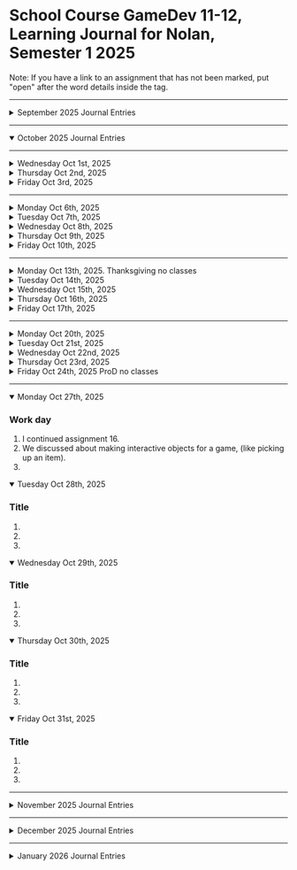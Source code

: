 # School Course GameDev 11-12, Learning Journal for Nolan, Semester 1 2025


Note: If you have a link to an assignment that has not been marked, put "open" after the word details inside the tag.

---

<details ><summary>September 2025 Journal Entries</summary>

---


---      

<details ><summary>Monday Sept 8th, 2025</summary>

### The first day
1. We were learning each others names.
1. We activated our github pages.
1. We discussed if-statements.
1. We began learning about VIDEO-FLAC.

</details>

<details ><summary>Tuesday Sept 9th, 2025</summary>

### Honestly, I cant remember what happened here.

</details>

<details ><summary>Wed Sept 10th, 2025</summary>

### Title
1.
1.
1.

</details>

<details ><summary>Thursday Sept 11th, 2025</summary>

### Title
1.
1.
1.

</details>

<details ><summary>Friday Sept 12th, 2025</summary>

### Title
1.
1.
1.

</details>

---     

<details ><summary>Monday Sept 15th, 2025</summary>

### Work day
1. We just worked on our assignments.
1. VIDEO-FLAC test tomorrow.
1.

</details>

<details ><summary>Tuesday Sept 16th, 2025</summary>

### There is a VIDEO-FLAC test today.
1. I have already got the basics of videoflac, so this test shouldn't be too difficult.
1.
1.

</details>

<details ><summary>Wed Sept 17th, 2025</summary>

### Tables and Lists
1. We started assignment 3 on tables and lists.
1. We also started assignment 4 on vibecoding and cleaning.
1.

</details>

<details ><summary>Thursday Sept 18th, 2025</summary>

### Forms
1. We started Assignment 5 on Forms.
1. We had a "test" on everybody's names.
1. It wasn't really a test at all, it was just a second name assignment.

</details>

<details ><summary>Friday Sept 19th, 2025 School Goals ProD  No Classes</summary>

</details>

---   

<details ><summary>Monday Sept 22nd, 2025</summary>

### Work day
1. I learned how to add images to tables with links, thus finishing assignment 3 on lists and tables.
1. I put assignment 4 on VibeCodeCleaing up for mark, as well as assignment 3.
1. I progressed on assignent 5 on forms. It is nearly finished now.

</details>

<details ><summary>Tuesday Sept 23rd, 2025</summary>

### CSS Assignment
1. We started assignment 6 on CSS styling.
1. I learned about styling CSS borders and text.
1.

</details>

<details ><summary>Wed Sept 24th, 2025</summary>

### Work day
1. Simply just worked on assignment 6.
1.
1.

</details>

<details ><summary>Thursday Sept 25th, 2025</summary>

### easyEDA
1. We made our first project on easyEDA.com.
1. I have absolutely no idea what is happening.
1.

</details>

<details ><summary>Friday Sept 26th, 2025</summary>

### InputOutput assignment
1. We started assignment 8 on input/output.
1. This assignment means much to me because we dont have starting code to work off of.
1. We are to write our code from the ground up this time.

</details>

---      

<details ><summary>Monday Sept 29th, 2025</summary>

### Variables Assignment
1. We started assignment 9 on variables.
1.
1.

</details>



<details ><summary>Tuesday Sept 30th, 2025. Truth and Reconciliation no classes</summary>


</details>

</details>  <!-- END of September -->

---

<details open><summary>October 2025 Journal Entries</summary>

---

<details ><summary>Wednesday Oct 1st, 2025</summary>

### Work day

</details>

<details ><summary>Thursday Oct 2nd, 2025</summary>

### VideoFlac test
1. We did our Hard VideoFlac full test.
1. We started assignment 10 on for loops.
1.

</details>

<details ><summary>Friday Oct 3rd, 2025</summary>

### Work day

</details>

---    

<details ><summary>Monday Oct 6th, 2025</summary>

### Assignment 11
1. We started assignment 11 on arrays with for loops.
1.
1.

</details>

<details ><summary>Tuesday Oct 7th, 2025</summary>

### Work day
1. I finished assignment 11
1. I began working on my first X assignment, which is a simple Rock Paper Scissors game!
1.

</details>

<details ><summary>Wednesday Oct 8th, 2025</summary>

### Work day
1. I finished my first X assignment, you can find it [here](https://nolan-b-mss.github.io/game-dev-nolan-2025/public/x-x-rock-paper-scissors-nolan.html).
1.
1.

</details>

<details ><summary>Thursday Oct 9th, 2025</summary>

### Assignment 12
1. We started assignment 12 on events.
1.
1.

</details>

<details ><summary>Friday Oct 10th, 2025</summary>

### Work day
1. I finished assignment 12.
1. I started another X assigment.
1.

</details>

---    

<details ><summary>Monday Oct 13th, 2025. Thanksgiving no classes</summary>


</details>

<details ><summary>Tuesday Oct 14th, 2025</summary>

### Assignment 13
1. We did assigment 13 on extending classes.
1.
1.

</details>

<details ><summary>Wednesday Oct 15th, 2025</summary>

### Edge Impulse
1. We started assignment 14 on Edge Impulse
1.
1.

</details>

<details ><summary>Thursday Oct 16th, 2025</summary>

### Work day
1. We continued assignment 14 on Edge Impulse
1.
1.

</details>

<details ><summary>Friday Oct 17th, 2025</summary>

### Work day
1. We continued assigment 14 on Edge Impulse
1.
1.

</details>

---     

<details ><summary>Monday Oct 20th, 2025</summary>

### Work day
1. We continued assignment 14 on Edge Impulse
1.
1.

</details>

<details ><summary>Tuesday Oct 21st, 2025</summary>

### Assignemnt 15/16 (?)
1. We started assignment 16 on moving objects
1. I dont know about assignment 15.
1.

</details>

<details ><summary>Wednesday Oct 22nd, 2025</summary>

### Work day
1. I continued assignment 16.
1.
1.

</details>

<details ><summary>Thursday Oct 23rd, 2025</summary>

### Work day
1. I continued assignment 16.
1.
1.

</details>

<details ><summary>Friday Oct 24th, 2025 ProD no classes</summary>

### Title
1.
1.
1.

</details>

---     

<details open><summary>Monday Oct 27th, 2025</summary>

### Work day
1. I continued assignment 16.
1. We discussed about making interactive objects for a game, (like picking up an item).
1.

</details>

<details open><summary>Tuesday Oct 28th, 2025</summary>

### Title
1.
1.
1.

</details>

<details open><summary>Wednesday Oct 29th, 2025</summary>

### Title
1.
1.
1.

</details>

<details open><summary>Thursday Oct 30th, 2025</summary>

### Title
1.
1.
1.

</details>

<details open><summary>Friday Oct 31st, 2025</summary>

### Title
1.
1.
1.

</details>

</details>   <!-- END of October -->



---



<details ><summary>November 2025 Journal Entries</summary>

---

---    

<details ><summary>Monday Nov 3rd, 2025</summary>

### Title
1.
1.
1.

</details>

<details><summary>Tuesday Nov 4th, 2025</summary>

### Title
1.
1.
1.

</details>

<details><summary>Wednesday Nov 5th, 2025</summary>

### Title
1.
1.
1.

</details>

<details><summary>Thursday Nov 6th, 2025</summary>

### Title
1.
1.
1.

</details>

<details><summary>Friday Nov 7th, 2025 half day </summary>

### Title
1.
1.
1.

</details>

---    

<details ><summary>Monday Nov 10th, 2025</summary>

### Title
1.
1.
1.

</details>

<details><summary>Tuesday Nov 11th, 2025 No Classes</summary>

### Title
1.
1.
1.

</details>

<details><summary>Wednesday Nov 12th, 2025</summary>

### Title
1.
1.
1.

</details>

<details><summary>Thursday Nov 13th, 2025</summary>

### Title
1.
1.
1.

</details>

<details><summary>Friday Nov 14th, 2025</summary>

### Title
1.
1.
1.

</details>

---     

<details ><summary>Monday Nov 17th, 2025</summary>

### Title
1.
1.
1.

</details>

<details><summary>Tuesday Nov 18th, 2025</summary>

### Title
1.
1.
1.

</details>

<details><summary>Wednesday Nov 19th, 2025</summary>

### Title
1.
1.
1.

</details>

<details><summary>Thursday Nov 20th, 2025</summary>

### Title
1.
1.
1.

</details>

<details><summary>Friday Nov 21st, 2025</summary>

### Title
1.
1.
1.

</details>

---    

<details ><summary>Monday Nov 24th, 2025</summary>

### Title
1.
1.
1.

</details>

<details><summary>Tuesday Nov 25th, 2025</summary>

### Title
1.
1.
1.

</details>

<details><summary>Wednesday Nov 26th, 2025</summary>

### Title
1.
1.
1.

</details>

<details><summary>Thursday Nov 27th, 2025</summary>

### Title
1.
1.
1.

</details>

<details><summary>Friday Nov 28th, 2025 No classes</summary>

### Title
1.
1.
1.

</details>

</details>   <!-- END of November -->







---




<details ><summary>December 2025 Journal Entries</summary>

---

---    

<details ><summary>Monday Dec 1st, 2025</summary>

### Title
1.
1.
1.

</details>

<details><summary>Tuesday Dec 2nd, 2025</summary>

### Title
1.
1.
1.

</details>

<details><summary>Wednesday Dec 3rd, 2025</summary>

### Title
1.
1.
1.

</details>

<details><summary>Thursday Dec 4th, 2025</summary>

### Title
1.
1.
1.

</details>

<details><summary>Friday Dec 5th, 2025</summary>

### Title
1.
1.
1.

</details>

---    

<details ><summary>Monday Dec 8th, 2025</summary>

### Title
1.
1.
1.

</details>

<details><summary>Tuesday Dec 9th, 2025</summary>

### Title
1.
1.
1.

</details>

<details><summary>Wednesday Dec 10th, 2025</summary>

### Title
1.
1.
1.

</details>

<details><summary>Thursday Dec 11th, 2025</summary>

### Title
1.
1.
1.

</details>

<details><summary>Friday Dec 12th, 2025</summary>

### Title
1.
1.
1.

</details>

---     

<details ><summary>Monday Dec 15th, 2025</summary>

### Title
1.
1.
1.

</details>

<details><summary>Tuesday Dec 16th, 2025</summary>

### Title
1.
1.
1.

</details>

<details><summary>Wednesday Dec 17th, 2025</summary>

### Title
1.
1.
1.

</details>

<details><summary>Thursday Dec 18th, 2025</summary>

### Title
1.
1.
1.

</details>

<details><summary>Friday Dec 19th, 2025 Last day for winter break</summary>

### Title
1.
1.
1.

</details>



</details><!-- END of December -->



---



<details ><summary>January 2026 Journal Entries</summary>

---



---     

<details ><summary>Monday Jan 5th, 2026 School opens</summary>

### Title
1.
1.
1.

</details>

<details><summary>Tuesday Jan 6th, 2026</summary>

### Title
1.
1.
1.

</details>

<details><summary>Wednesday Jan 7th, 2026</summary>

### Title
1.
1.
1.

</details>

<details><summary>Thursday Jan 8th, 2026</summary>

### Title
1.
1.
1.

</details>

<details><summary>Friday Jan 9th, 2026</summary>

### Title
1.
1.
1.

</details>

---     

<details ><summary>Monday Jan 12th, 2026</summary>

### Title
1.
1.
1.

</details>

<details><summary>Tuesday Jan 13th, 2026</summary>

### Title
1.
1.
1.

</details>

<details><summary>Wednesday Jan 14th, 2026</summary>

### Title
1.
1.
1.

</details>

<details><summary>Thursday Jan 15th, 2026</summary>

### Title
1.
1.
1.

</details>

<details><summary>Friday Jan 16th, 2026</summary>

### Title
1.
1.
1.

</details>

---    

<details ><summary>Monday Jan 19th, 2026</summary>

### Title
1.
1.
1.

</details>

<details><summary>Tuesday Jan 20th, 2026</summary>

### Title
1.
1.
1.

</details>

<details><summary>Wednesday Jan 21st, 2026</summary>

### Title
1.
1.
1.

</details>

<details><summary>Thursday Jan 22nd, 2026</summary>

### Title
1.
1.
1.

</details>

<details><summary>Friday Jan 23rd, 2026 Semesster turn around day no classes</summary>

### Title
1.
1.
1.

</details>

---    

<details ><summary>Monday Jan 26th, 2026</summary>

### Title
1.
1.
1.

</details>

<details><summary>Tuesday Jan 27th, 2026</summary>

### Title
1.
1.
1.

</details>

<details><summary>Wednesday Jan 28th, 2026</summary>

### Title
1.
1.
1.

</details>

<details><summary>Thursday Jan 29th, 2026</summary>

### Title
1.
1.
1.

</details>

<details><summary>Friday Jan 30th, 2026</summary>

### Title
1.
1.
1.

</details>

</details>   <!-- END of January -->
